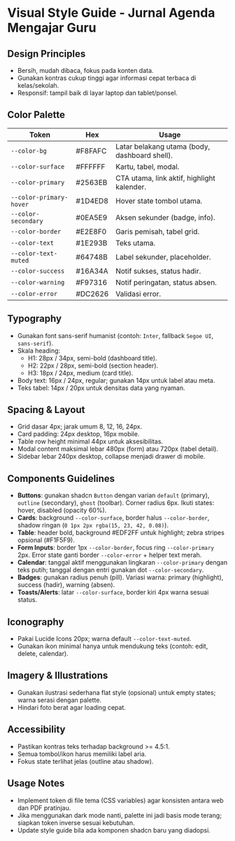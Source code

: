 # Visual Style Guide - Jurnal Agenda Mengajar Guru

## Design Principles
- Bersih, mudah dibaca, fokus pada konten data.
- Gunakan kontras cukup tinggi agar informasi cepat terbaca di kelas/sekolah.
- Responsif: tampil baik di layar laptop dan tablet/ponsel.

## Color Palette
| Token | Hex | Usage |
| --- | --- | --- |
| `--color-bg` | #F8FAFC | Latar belakang utama (body, dashboard shell). |
| `--color-surface` | #FFFFFF | Kartu, tabel, modal. |
| `--color-primary` | #2563EB | CTA utama, link aktif, highlight kalender. |
| `--color-primary-hover` | #1D4ED8 | Hover state tombol utama. |
| `--color-secondary` | #0EA5E9 | Aksen sekunder (badge, info). |
| `--color-border` | #E2E8F0 | Garis pemisah, tabel grid. |
| `--color-text` | #1E293B | Teks utama. |
| `--color-text-muted` | #64748B | Label sekunder, placeholder. |
| `--color-success` | #16A34A | Notif sukses, status hadir. |
| `--color-warning` | #F97316 | Notif peringatan, status absen. |
| `--color-error` | #DC2626 | Validasi error. |

## Typography
- Gunakan font sans-serif humanist (contoh: `Inter`, fallback `Segoe UI`, `sans-serif`).
- Skala heading:
  - H1: 28px / 34px, semi-bold (dashboard title).
  - H2: 22px / 28px, semi-bold (section header).
  - H3: 18px / 24px, medium (card title).
- Body text: 16px / 24px, regular; gunakan 14px untuk label atau meta.
- Teks tabel: 14px / 20px untuk densitas data yang nyaman.

## Spacing & Layout
- Grid dasar 4px; jarak umum 8, 12, 16, 24px.
- Card padding: 24px desktop, 16px mobile.
- Table row height minimal 44px untuk aksesibilitas.
- Modal content maksimal lebar 480px (form) atau 720px (tabel detail).
- Sidebar lebar 240px desktop, collapse menjadi drawer di mobile.

## Components Guidelines
- **Buttons**: gunakan shadcn `Button` dengan varian `default` (primary), `outline` (secondary), `ghost` (toolbar). Corner radius 6px. Ikuti states: hover, disabled (opacity 60%).
- **Cards**: background `--color-surface`, border halus `--color-border`, shadow ringan (`0 1px 2px rgba(15, 23, 42, 0.08)`).
- **Table**: header bold, background #EDF2FF untuk highlight; zebra stripes opsional (#F1F5F9).
- **Form Inputs**: border 1px `--color-border`, focus ring `--color-primary` 2px. Error state ganti border `--color-error` + helper text merah.
- **Calendar**: tanggal aktif menggunakan lingkaran `--color-primary` dengan teks putih; tanggal dengan entri gunakan dot `--color-secondary`.
- **Badges**: gunakan radius penuh (pill). Variasi warna: primary (highlight), success (hadir), warning (absen).
- **Toasts/Alerts**: latar `--color-surface`, border kiri 4px warna sesuai status.

## Iconography
- Pakai Lucide Icons 20px; warna default `--color-text-muted`.
- Gunakan ikon minimal hanya untuk mendukung teks (contoh: edit, delete, calendar).

## Imagery & Illustrations
- Gunakan ilustrasi sederhana flat style (opsional) untuk empty states; warna serasi dengan palette.
- Hindari foto berat agar loading cepat.

## Accessibility
- Pastikan kontras teks terhadap background >= 4.5:1.
- Semua tombol/ikon harus memiliki label aria.
- Fokus state terlihat jelas (outline atau shadow).

## Usage Notes
- Implement token di file tema (CSS variables) agar konsisten antara web dan PDF pratinjau.
- Jika menggunakan dark mode nanti, palette ini jadi basis mode terang; siapkan token inverse sesuai kebutuhan.
- Update style guide bila ada komponen shadcn baru yang diadopsi.
